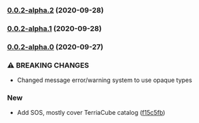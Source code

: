 ### [0.0.2-alpha.2](https://github.com/TerriaJS/catalog-converter/compare/0.0.2-alpha.1...0.0.2-alpha.2) (2020-09-28)

### [0.0.2-alpha.1](https://github.com/TerriaJS/catalog-converter/compare/0.0.2-alpha.0...0.0.2-alpha.1) (2020-09-28)

### [0.0.2-alpha.0](https://github.com/TerriaJS/catalog-converter/compare/f15c5fb7f2954051d8065799ab50995360d43411...0.0.2-alpha.0) (2020-09-27)

### ⚠ BREAKING CHANGES

- Changed message error/warning system to use opaque types

### New

- Add SOS, mostly cover TerriaCube catalog ([f15c5fb](https://github.com/TerriaJS/catalog-converter/commit/f15c5fb7f2954051d8065799ab50995360d43411))
